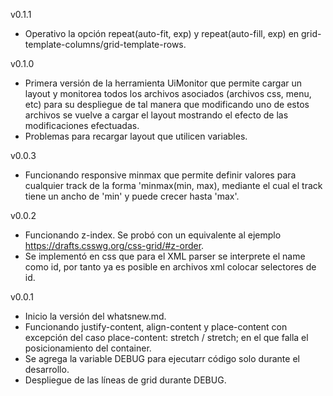 v0.1.1
- Operativo la opción repeat(auto-fit, exp) y repeat(auto-fill, exp) en 
grid-template-columns/grid-template-rows.

v0.1.0
- Primera versión de la herramienta UiMonitor que permite cargar un layout y monitorea 
todos los archivos asociados (archivos css, menu, etc) para su despliegue de tal manera que 
modificando uno de estos archivos se vuelve a cargar el layout mostrando el efecto de las 
modificaciones efectuadas.
- Problemas para recargar layout que utilicen variables.

v0.0.3
- Funcionando responsive minmax que permite definir valores para cualquier track de la 
forma 'minmax(min, max), mediante el cual el track tiene un ancho de 'min' y puede crecer hasta 'max'.

v0.0.2
- Funcionando z-index. Se probó con un equivalente al ejemplo https://drafts.csswg.org/css-grid/#z-order.
- Se implementó en css que para el XML parser se interprete el name como id, por tanto ya es posible en 
archivos xml colocar selectores de id. 

v0.0.1
- Inicio la versión del whatsnew.md.
- Funcionando justify-content, align-content y place-content con excepción del caso 
place-content: stretch / stretch; en el que falla el posicionamiento del container.
- Se agrega la variable DEBUG para ejecutarr código solo durante el desarrollo.
- Despliegue de las líneas de grid durante DEBUG.

